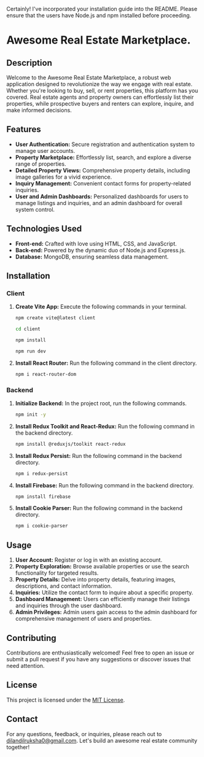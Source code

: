 Certainly! I've incorporated your installation guide into the README. Please ensure that the users have Node.js and npm installed before proceeding.

# Awesome Real Estate Marketplace.

## Description
Welcome to the Awesome Real Estate Marketplace, a robust web application designed to revolutionize the way we engage with real estate. Whether you're looking to buy, sell, or rent properties, this platform has you covered. Real estate agents and property owners can effortlessly list their properties, while prospective buyers and renters can explore, inquire, and make informed decisions.

## Features
- **User Authentication:** Secure registration and authentication system to manage user accounts.
- **Property Marketplace:** Effortlessly list, search, and explore a diverse range of properties.
- **Detailed Property Views:** Comprehensive property details, including image galleries for a vivid experience.
- **Inquiry Management:** Convenient contact forms for property-related inquiries.
- **User and Admin Dashboards:** Personalized dashboards for users to manage listings and inquiries, and an admin dashboard for overall system control.

## Technologies Used
- **Front-end:** Crafted with love using HTML, CSS, and JavaScript.
- **Back-end:** Powered by the dynamic duo of Node.js and Express.js.
- **Database:** MongoDB, ensuring seamless data management.

## Installation

### Client
1. **Create Vite App:** Execute the following commands in your terminal.
   ```bash
   npm create vite@latest client
   ```
   ```bash
   cd client
   ```
   ```bash
   npm install
   ```
   ```bash
   npm run dev
   ```
2. **Install React Router:** Run the following command in the client directory.
   ```bash
   npm i react-router-dom
   ```

### Backend
1. **Initialize Backend:** In the project root, run the following commands.
   ```bash
   npm init -y
   ```
2. **Install Redux Toolkit and React-Redux:** Run the following command in the backend directory.
   ```bash
   npm install @reduxjs/toolkit react-redux
   ```
3. **Install Redux Persist:** Run the following command in the backend directory.
   ```bash
   npm i redux-persist
   ```
4. **Install Firebase:** Run the following command in the backend directory.
   ```bash
   npm install firebase
   ```
5. **Install Cookie Parser:** Run the following command in the backend directory.
   ```bash
   npm i cookie-parser
   ```

## Usage
1. **User Account:** Register or log in with an existing account.
2. **Property Exploration:** Browse available properties or use the search functionality for targeted results.
3. **Property Details:** Delve into property details, featuring images, descriptions, and contact information.
4. **Inquiries:** Utilize the contact form to inquire about a specific property.
5. **Dashboard Management:** Users can efficiently manage their listings and inquiries through the user dashboard.
6. **Admin Privileges:** Admin users gain access to the admin dashboard for comprehensive management of users and properties.

## Contributing
Contributions are enthusiastically welcomed! Feel free to open an issue or submit a pull request if you have any suggestions or discover issues that need attention.

## License
This project is licensed under the [MIT License](LICENSE).

## Contact
For any questions, feedback, or inquiries, please reach out to [dilandilruksha0@gmail.com](mailto:dilandilruksha0@gmail.com). Let's build an awesome real estate community together!